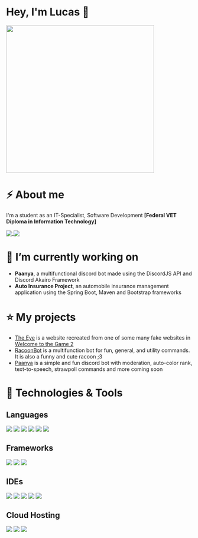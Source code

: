 # Hey, I'm Lucas 👋

<img height="400px" src="https://repository-images.githubusercontent.com/302617083/fb5cbc00-0a67-11eb-9c37-3f829f3f7382">

# ⚡ About me

I'm a student as an IT-Specialist, Software Development **[Federal VET Diploma in Information Technology]**

<a href="https://github.com/Heyimlulu">
  <img align="center" src="https://github-readme-stats.vercel.app/api?username=Heyimlulu&theme=midnight-purple&show_icons=true&hide_border=0&bg_color=DEG,59C173,a17fe0" />
</a>
<a href="https://github.com/Heyimlulu">
  <img align="center" src="https://github-readme-stats.vercel.app/api/top-langs/?username=Heyimlulu&layout=compact&hide_border=0&title_color=994FF7" />
</a>

# 🔭 I’m currently working on 

- **Paanya**, a multifunctional discord bot made using the DiscordJS API and Discord Akairo Framework
- **Auto Insurance Project**, an automobile insurance management application using the Spring Boot, Maven and Bootstrap frameworks

# ⭐ My projects

- [The Eye](https://github.com/Heyimlulu/The-Eye) is a website recreated from one of some many fake websites in [Welcome to the Game 2](https://store.steampowered.com/app/720250/Welcome_to_the_Game_II/)
- [RacoonBot](https://top.gg/bot/734426328002068481) is a multifunction bot for fun, general, and utility commands. It is also a funny and cute racoon ;3
- [Paanya](https://top.gg/bot/829230505123119164) is a simple and fun discord bot with moderation, auto-color rank, text-to-speech, strawpoll commands and more coming soon

# 🔧 Technologies & Tools

## Languages

![](https://img.shields.io/badge/Code-HTML-69FF96?logo=html5&color=red)
![](https://img.shields.io/badge/Code-CSS-69FF96?logo=css3&color=blue)
![](https://img.shields.io/badge/Code-Javascript-69FF96?logo=javascript&color=yellow)
![](https://img.shields.io/badge/Code-PHP-69FF96?logo=php&color=blueviolet)
![](https://img.shields.io/badge/Code-CSharp-69FF96?logo=c%20sharp&color=blueviolet)
![](https://img.shields.io/badge/Code-Java-69FF96?logo=java&color=orange)

## Frameworks

![](https://img.shields.io/badge/Framework-ReactJS-69FF96?logo=react&color=cyan)
![](https://img.shields.io/badge/Framework-Spring%20Boot-69FF96?logo=spring&color=green)
![](https://img.shields.io/badge/Framework-Bootstrap-69FF96?logo=bootstrap&color=purple)

## IDEs

![](https://img.shields.io/badge/IDE-IntelliJ%20IDEA-69FF96?logo=IntelliJ%20IDEA&color=orange)
![](https://img.shields.io/badge/IDE-PhpStorm-69FF96?logo=phpstorm&color=purple)
![](https://img.shields.io/badge/IDE-Visual%20Studio%20Code-69FF96?logo=Visual%20Studio%20code&color=0078d7)
![](https://img.shields.io/badge/IDE-Visual%20Studio%202019-69FF96?logo=Visual%20Studio&color=blueviolet)
![](https://img.shields.io/badge/IDE-Eclipse%20IDE%20for%20Enterprise%20Java%20Developers-69FF96?logo=eclipse%20ide&color=darkorange)

## Cloud Hosting

![](https://img.shields.io/badge/Cloud%20Hosting-Microsoft%20Azure-69FF96?logo=Microsoft%20azure&color=blue)
![](https://img.shields.io/badge/Cloud%20Hosting-Amazon%20Web%20Services-69FF96?logo=amazon%20aws&color=orange)
![](https://img.shields.io/badge/Cloud%20Hosting-Heroku-69FF96?logo=heroku&color=purple)

